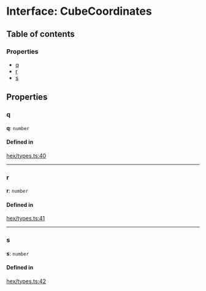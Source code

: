 # Interface: CubeCoordinates

## Table of contents

### Properties

- [q](CubeCoordinates.md#q)
- [r](CubeCoordinates.md#r)
- [s](CubeCoordinates.md#s)

## Properties

### <a id="q" name="q"></a> q

 **q**: `number`

#### Defined in

[hex/types.ts:40](https://github.com/flauwekeul/honeycomb/blob/3ee146b/src/hex/types.ts#L40)

___

### <a id="r" name="r"></a> r

 **r**: `number`

#### Defined in

[hex/types.ts:41](https://github.com/flauwekeul/honeycomb/blob/3ee146b/src/hex/types.ts#L41)

___

### <a id="s" name="s"></a> s

 **s**: `number`

#### Defined in

[hex/types.ts:42](https://github.com/flauwekeul/honeycomb/blob/3ee146b/src/hex/types.ts#L42)
